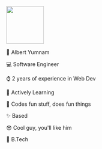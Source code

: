 <div id="header" align="left">
  <img src="https://media.giphy.com/media/QAGXC2EXQeCkmA8Wpe/giphy.gif" width="100"/>
</div>
<p>🐸 Albert Yumnam</p>
<p>💻 Software Engineer</p>
<p>⌚ 2 years of experience in Web Dev</p>
<p>📖 Actively Learning</p>
<p>💖 Codes fun stuff, does fun things</p>
<p>✨ Based</p>
<p>😎 Cool guy, you'll like him</p>
<p>📜 B.Tech </p>



